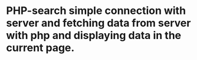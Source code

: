 # PHP-search simple connection with server and fetching data from server with php and displaying data in the current page.
